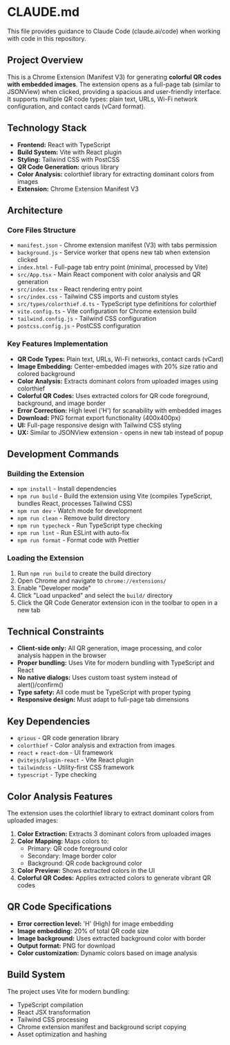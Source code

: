 # CLAUDE.md

This file provides guidance to Claude Code (claude.ai/code) when working with code in this repository.

## Project Overview

This is a Chrome Extension (Manifest V3) for generating **colorful QR codes with embedded images**. The extension opens as a full-page tab (similar to JSONView) when clicked, providing a spacious and user-friendly interface. It supports multiple QR code types: plain text, URLs, Wi-Fi network configuration, and contact cards (vCard format).

## Technology Stack

- **Frontend:** React with TypeScript
- **Build System:** Vite with React plugin
- **Styling:** Tailwind CSS with PostCSS
- **QR Code Generation:** qrious library
- **Color Analysis:** colorthief library for extracting dominant colors from images
- **Extension:** Chrome Extension Manifest V3

## Architecture

### Core Files Structure
- `manifest.json` - Chrome extension manifest (V3) with tabs permission
- `background.js` - Service worker that opens new tab when extension clicked
- `index.html` - Full-page tab entry point (minimal, processed by Vite)
- `src/App.tsx` - Main React component with color analysis and QR generation
- `src/index.tsx` - React rendering entry point
- `src/index.css` - Tailwind CSS imports and custom styles
- `src/types/colorthief.d.ts` - TypeScript type definitions for colorthief
- `vite.config.ts` - Vite configuration for Chrome extension build
- `tailwind.config.js` - Tailwind CSS configuration
- `postcss.config.js` - PostCSS configuration

### Key Features Implementation
- **QR Code Types:** Plain text, URLs, Wi-Fi networks, contact cards (vCard)
- **Image Embedding:** Center-embedded images with 20% size ratio and colored background
- **Color Analysis:** Extracts dominant colors from uploaded images using colorthief
- **Colorful QR Codes:** Uses extracted colors for QR code foreground, background, and image border
- **Error Correction:** High level ('H') for scanability with embedded images
- **Download:** PNG format export functionality (400x400px)
- **UI:** Full-page responsive design with Tailwind CSS styling
- **UX:** Similar to JSONView extension - opens in new tab instead of popup

## Development Commands

### Building the Extension
- `npm install` - Install dependencies
- `npm run build` - Build the extension using Vite (compiles TypeScript, bundles React, processes Tailwind CSS)
- `npm run dev` - Watch mode for development
- `npm run clean` - Remove build directory
- `npm run typecheck` - Run TypeScript type checking
- `npm run lint` - Run ESLint with auto-fix
- `npm run format` - Format code with Prettier

### Loading the Extension
1. Run `npm run build` to create the build directory
2. Open Chrome and navigate to `chrome://extensions/`
3. Enable "Developer mode"
4. Click "Load unpacked" and select the `build/` directory
5. Click the QR Code Generator extension icon in the toolbar to open in a new tab

## Technical Constraints

- **Client-side only:** All QR generation, image processing, and color analysis happen in the browser
- **Proper bundling:** Uses Vite for modern bundling with TypeScript and React
- **No native dialogs:** Uses custom toast system instead of alert()/confirm()
- **Type safety:** All code must be TypeScript with proper typing
- **Responsive design:** Must adapt to full-page tab dimensions

## Key Dependencies

- `qrious` - QR code generation library
- `colorthief` - Color analysis and extraction from images
- `react` + `react-dom` - UI framework
- `@vitejs/plugin-react` - Vite React plugin
- `tailwindcss` - Utility-first CSS framework
- `typescript` - Type checking

## Color Analysis Features

The extension uses the colorthief library to extract dominant colors from uploaded images:

1. **Color Extraction:** Extracts 3 dominant colors from uploaded images
2. **Color Mapping:** Maps colors to:
   - Primary: QR code foreground color
   - Secondary: Image border color
   - Background: QR code background color
3. **Color Preview:** Shows extracted colors in the UI
4. **Colorful QR Codes:** Applies extracted colors to generate vibrant QR codes

## QR Code Specifications

- **Error correction level:** 'H' (High) for image embedding
- **Image embedding:** 20% of total QR code size
- **Image background:** Uses extracted background color with border
- **Output format:** PNG for download
- **Color customization:** Dynamic colors based on image analysis

## Build System

The project uses Vite for modern bundling:
- TypeScript compilation
- React JSX transformation
- Tailwind CSS processing
- Chrome extension manifest and background script copying
- Asset optimization and hashing